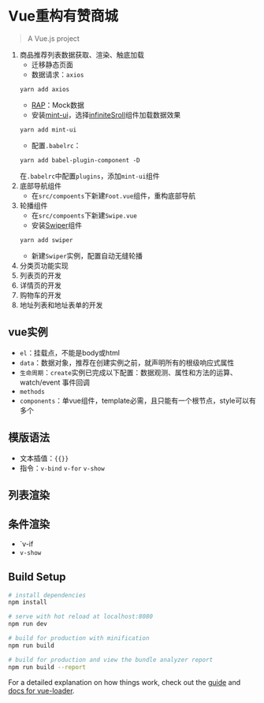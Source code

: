 # Vue重构有赞商城
> A Vue.js project

1. 商品推荐列表数据获取、渲染、触底加载
    - 迁移静态页面
    - 数据请求：`axios`
    ```
    yarn add axios
    ```
    - [RAP](http://rapapi.org/org/index.do)：Mock数据
    - 安装[mint-ui](http://mint-ui.github.io/#!/zh-cn)，选择[infiniteSroll](http://mint-ui.github.io/docs/#/en2/infinite-scroll)组件加载数据效果
    ```
    yarn add mint-ui
    ```
    - 配置`.babelrc`：
    ```
    yarn add babel-plugin-component -D
    ```
    在`.babelrc`中配置`plugins`，添加`mint-ui`组件
2. 底部导航组件
    - 在`src/compoents`下新建`Foot.vue`组件，重构底部导航
3. 轮播组件
    - 在`src/compoents`下新建`Swipe.vue`
    - 安装[Swiper](http://idangero.us/swiper/demos/)组件
    ```
    yarn add swiper
    ```
    - 新建`Swiper`实例，配置自动无缝轮播
4. 分类页功能实现
5. 列表页的开发
6. 详情页的开发
7. 购物车的开发
8. 地址列表和地址表单的开发

## vue实例
- `el`：挂载点，不能是body或html
- `data`：数据对象，推荐在创建实例之前，就声明所有的根级响应式属性
- `生命周期`：`create`实例已完成以下配置：数据观测、属性和方法的运算、watch/event 事件回调
- `methods`
- `components`：单vue组件，template必需，且只能有一个根节点，style可以有多个
## 模版语法
- 文本插值：`{{}}`
- 指令：`v-bind` `v-for` `v-show`
## 列表渲染
## 条件渲染
- `v-if
- `v-show`
## Build Setup

``` bash
# install dependencies
npm install

# serve with hot reload at localhost:8080
npm run dev

# build for production with minification
npm run build

# build for production and view the bundle analyzer report
npm run build --report
```

For a detailed explanation on how things work, check out the [guide](http://vuejs-templates.github.io/webpack/) and [docs for vue-loader](http://vuejs.github.io/vue-loader).

